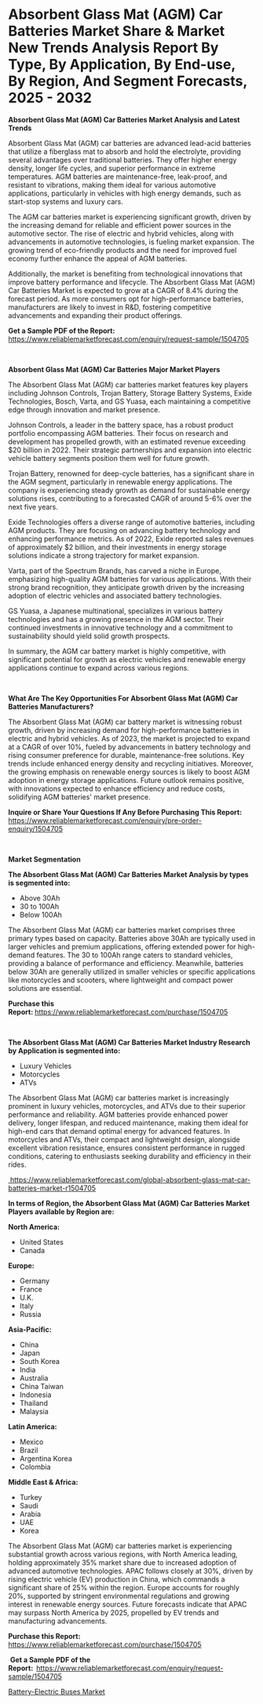<p><h1>Absorbent Glass Mat (AGM) Car Batteries Market Share & Market New Trends Analysis Report By Type, By Application, By End-use, By Region, And Segment Forecasts, 2025 - 2032</h1></p><p><strong>Absorbent Glass Mat (AGM) Car Batteries Market Analysis and Latest Trends</strong></p>
<p><p>Absorbent Glass Mat (AGM) car batteries are advanced lead-acid batteries that utilize a fiberglass mat to absorb and hold the electrolyte, providing several advantages over traditional batteries. They offer higher energy density, longer life cycles, and superior performance in extreme temperatures. AGM batteries are maintenance-free, leak-proof, and resistant to vibrations, making them ideal for various automotive applications, particularly in vehicles with high energy demands, such as start-stop systems and luxury cars.</p><p>The AGM car batteries market is experiencing significant growth, driven by the increasing demand for reliable and efficient power sources in the automotive sector. The rise of electric and hybrid vehicles, along with advancements in automotive technologies, is fueling market expansion. The growing trend of eco-friendly products and the need for improved fuel economy further enhance the appeal of AGM batteries.</p><p>Additionally, the market is benefiting from technological innovations that improve battery performance and lifecycle. The Absorbent Glass Mat (AGM) Car Batteries Market is expected to grow at a CAGR of 8.4% during the forecast period. As more consumers opt for high-performance batteries, manufacturers are likely to invest in R&D, fostering competitive advancements and expanding their product offerings.</p></p>
<p><strong>Get a Sample PDF of the Report:&nbsp;</strong> <a href="https://www.reliablemarketforecast.com/enquiry/request-sample/1504705?utm_campaign=3174&utm_medium=2&utm_source=Github&utm_content=ia&utm_term=30032025&utm_id=absorbent-glass-mat-agm-car-batteries">https://www.reliablemarketforecast.com/enquiry/request-sample/1504705</a></p>
<p>&nbsp;</p>
<p><strong>Absorbent Glass Mat (AGM) Car Batteries Major Market Players</strong></p>
<p><p>The Absorbent Glass Mat (AGM) car batteries market features key players including Johnson Controls, Trojan Battery, Storage Battery Systems, Exide Technologies, Bosch, Varta, and GS Yuasa, each maintaining a competitive edge through innovation and market presence.</p><p>Johnson Controls, a leader in the battery space, has a robust product portfolio encompassing AGM batteries. Their focus on research and development has propelled growth, with an estimated revenue exceeding $20 billion in 2022. Their strategic partnerships and expansion into electric vehicle battery segments position them well for future growth.</p><p>Trojan Battery, renowned for deep-cycle batteries, has a significant share in the AGM segment, particularly in renewable energy applications. The company is experiencing steady growth as demand for sustainable energy solutions rises, contributing to a forecasted CAGR of around 5-6% over the next five years.</p><p>Exide Technologies offers a diverse range of automotive batteries, including AGM products. They are focusing on advancing battery technology and enhancing performance metrics. As of 2022, Exide reported sales revenues of approximately $2 billion, and their investments in energy storage solutions indicate a strong trajectory for market expansion.</p><p>Varta, part of the Spectrum Brands, has carved a niche in Europe, emphasizing high-quality AGM batteries for various applications. With their strong brand recognition, they anticipate growth driven by the increasing adoption of electric vehicles and associated battery technologies.</p><p>GS Yuasa, a Japanese multinational, specializes in various battery technologies and has a growing presence in the AGM sector. Their continued investments in innovative technology and a commitment to sustainability should yield solid growth prospects.</p><p>In summary, the AGM car battery market is highly competitive, with significant potential for growth as electric vehicles and renewable energy applications continue to expand across various regions.</p></p>
<p>&nbsp;</p>
<p><strong>What Are The Key Opportunities For Absorbent Glass Mat (AGM) Car Batteries Manufacturers?</strong></p>
<p><p>The Absorbent Glass Mat (AGM) car battery market is witnessing robust growth, driven by increasing demand for high-performance batteries in electric and hybrid vehicles. As of 2023, the market is projected to expand at a CAGR of over 10%, fueled by advancements in battery technology and rising consumer preference for durable, maintenance-free solutions. Key trends include enhanced energy density and recycling initiatives. Moreover, the growing emphasis on renewable energy sources is likely to boost AGM adoption in energy storage applications. Future outlook remains positive, with innovations expected to enhance efficiency and reduce costs, solidifying AGM batteries' market presence.</p></p>
<p><strong>Inquire or Share Your Questions If Any Before Purchasing This Report:</strong> <a href="https://www.reliablemarketforecast.com/enquiry/pre-order-enquiry/1504705?utm_campaign=3174&utm_medium=2&utm_source=Github&utm_content=ia&utm_term=30032025&utm_id=absorbent-glass-mat-agm-car-batteries">https://www.reliablemarketforecast.com/enquiry/pre-order-enquiry/1504705</a></p>
<p>&nbsp;</p>
<p><strong>Market Segmentation</strong></p>
<p><strong>The Absorbent Glass Mat (AGM) Car Batteries Market Analysis by types is segmented into:</strong></p>
<p><ul><li>Above 30Ah</li><li>30 to 100Ah</li><li>Below 100Ah</li></ul></p>
<p><p>The Absorbent Glass Mat (AGM) car batteries market comprises three primary types based on capacity. Batteries above 30Ah are typically used in larger vehicles and premium applications, offering extended power for high-demand features. The 30 to 100Ah range caters to standard vehicles, providing a balance of performance and efficiency. Meanwhile, batteries below 30Ah are generally utilized in smaller vehicles or specific applications like motorcycles and scooters, where lightweight and compact power solutions are essential.</p></p>
<p><strong>Purchase this Report:&nbsp;</strong><a href="https://www.reliablemarketforecast.com/purchase/1504705?utm_campaign=3174&utm_medium=2&utm_source=Github&utm_content=ia&utm_term=30032025&utm_id=absorbent-glass-mat-agm-car-batteries">https://www.reliablemarketforecast.com/purchase/1504705</a></p>
<p>&nbsp;</p>
<p><strong>The Absorbent Glass Mat (AGM) Car Batteries Market Industry Research by Application is segmented into:</strong></p>
<p><ul><li>Luxury Vehicles</li><li>Motorcycles</li><li>ATVs</li></ul></p>
<p><p>The Absorbent Glass Mat (AGM) car batteries market is increasingly prominent in luxury vehicles, motorcycles, and ATVs due to their superior performance and reliability. AGM batteries provide enhanced power delivery, longer lifespan, and reduced maintenance, making them ideal for high-end cars that demand optimal energy for advanced features. In motorcycles and ATVs, their compact and lightweight design, alongside excellent vibration resistance, ensures consistent performance in rugged conditions, catering to enthusiasts seeking durability and efficiency in their rides.</p></p>
<p><a href="https://www.reliablemarketforecast.com/global-absorbent-glass-mat-car-batteries-market-r1504705?utm_campaign=3174&utm_medium=2&utm_source=Github&utm_content=ia&utm_term=30032025&utm_id=absorbent-glass-mat-agm-car-batteries">&nbsp;https://www.reliablemarketforecast.com/global-absorbent-glass-mat-car-batteries-market-r1504705</a></p>
<p><strong>In terms of Region, the Absorbent Glass Mat (AGM) Car Batteries Market Players available by Region are:</strong></p>
<p>
    <p> <strong> North America: </strong>
        <ul>
            <li>United States</li>
            <li>Canada</li>
        </ul>
        </p> 
    <p> <strong> Europe: </strong>
        <ul>
            <li>Germany</li>
            <li>France</li>
            <li>U.K.</li>
            <li>Italy</li>
            <li>Russia</li>
        </ul>
        </p> 
    <p> <strong> Asia-Pacific: </strong>
        <ul>
            <li>China</li>
            <li>Japan</li>
            <li>South Korea</li>
            <li>India</li>
            <li>Australia</li>
            <li>China Taiwan</li>
            <li>Indonesia</li>
            <li>Thailand</li>
            <li>Malaysia</li>
        </ul>
        </p> 
    <p> <strong> Latin America: </strong>
        <ul>
            <li>Mexico</li>
            <li>Brazil</li>
            <li>Argentina Korea</li>
            <li>Colombia</li>
        </ul>
        </p> 
    <p> <strong> Middle East & Africa: </strong>
        <ul>
            <li>Turkey</li>
            <li>Saudi</li>
            <li>Arabia</li>
            <li>UAE</li>
            <li>Korea</li>
        </ul>
    </p>
    </p>
<p><p>The Absorbent Glass Mat (AGM) car batteries market is experiencing substantial growth across various regions, with North America leading, holding approximately 35% market share due to increased adoption of advanced automotive technologies. APAC follows closely at 30%, driven by rising electric vehicle (EV) production in China, which commands a significant share of 25% within the region. Europe accounts for roughly 20%, supported by stringent environmental regulations and growing interest in renewable energy sources. Future forecasts indicate that APAC may surpass North America by 2025, propelled by EV trends and manufacturing advancements.</p></p>
<p><strong>Purchase this Report: </strong><a href="https://www.reliablemarketforecast.com/purchase/1504705?utm_campaign=3174&utm_medium=2&utm_source=Github&utm_content=ia&utm_term=30032025&utm_id=absorbent-glass-mat-agm-car-batteries">https://www.reliablemarketforecast.com/purchase/1504705</a></p>
<p>&nbsp;<strong>Get a Sample PDF of the Report:&nbsp;&nbsp;</strong><a href="https://www.reliablemarketforecast.com/enquiry/request-sample/1504705?utm_campaign=3174&utm_medium=2&utm_source=Github&utm_content=ia&utm_term=30032025&utm_id=absorbent-glass-mat-agm-car-batteries">https://www.reliablemarketforecast.com/enquiry/request-sample/1504705</a></p>
<p><strong></strong></p>
<p><p><a href="https://github.com/samesdufloiw/Market-Research-Report-List-1/blob/main/battery-electric-buses-market.md?utm_campaign=3174&utm_medium=2&utm_source=Github&utm_content=ia&utm_term=30032025&utm_id=absorbent-glass-mat-agm-car-batteries">Battery-Electric Buses Market</a></p></p>